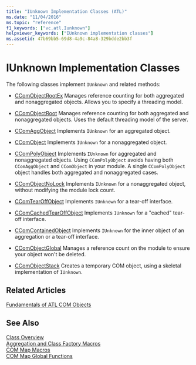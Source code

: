 ```yaml
---
title: "IUnknown Implementation Classes (ATL)"
ms.date: "11/04/2016"
ms.topic: "reference"
f1_keywords: ["vc.atl.Iunknown"]
helpviewer_keywords: ["IUnknown implementation classes"]
ms.assetid: 47b69bb5-69d8-4a9c-84a8-329bdde2bb3f
---
```

# IUnknown Implementation Classes

The following classes implement `IUnknown` and related methods:

- [CComObjectRootEx](../atl/reference/ccomobjectrootex-class.md) Manages reference counting for both aggregated and nonaggregated objects. Allows you to specify a threading model.

- [CComObjectRoot](../atl/reference/ccomobjectroot-class.md) Manages reference counting for both aggregated and nonaggregated objects. Uses the default threading model of the server.

- [CComAggObject](../atl/reference/ccomaggobject-class.md) Implements `IUnknown` for an aggregated object.

- [CComObject](../atl/reference/ccomobject-class.md) Implements `IUnknown` for a nonaggregated object.

- [CComPolyObject](../atl/reference/ccompolyobject-class.md) Implements `IUnknown` for aggregated and nonaggregated objects. Using `CComPolyObject` avoids having both `CComAggObject` and `CComObject` in your module. A single `CComPolyObject` object handles both aggregated and nonaggregated cases.

- [CComObjectNoLock](../atl/reference/ccomobjectnolock-class.md) Implements `IUnknown` for a nonaggregated object, without modifying the module lock count.

- [CComTearOffObject](../atl/reference/ccomtearoffobject-class.md) Implements `IUnknown` for a tear-off interface.

- [CComCachedTearOffObject](../atl/reference/ccomcachedtearoffobject-class.md) Implements `IUnknown` for a "cached" tear-off interface.

- [CComContainedObject](../atl/reference/ccomcontainedobject-class.md) Implements `IUnknown` for the inner object of an aggregation or a tear-off interface.

- [CComObjectGlobal](../atl/reference/ccomobjectglobal-class.md) Manages a reference count on the module to ensure your object won't be deleted.

- [CComObjectStack](../atl/reference/ccomobjectstack-class.md) Creates a temporary COM object, using a skeletal implementation of `IUnknown`.

## Related Articles

[Fundamentals of ATL COM Objects](../atl/fundamentals-of-atl-com-objects.md)

## See Also

[Class Overview](../atl/atl-class-overview.md)<br/>
[Aggregation and Class Factory Macros](../atl/reference/aggregation-and-class-factory-macros.md)<br/>
[COM Map Macros](../atl/reference/com-map-macros.md)<br/>
[COM Map Global Functions](../atl/reference/com-map-global-functions.md)

